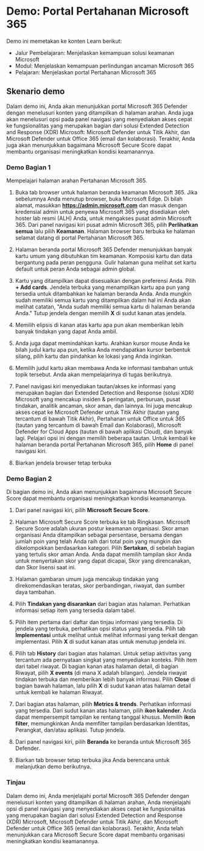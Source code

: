 <!---
---
Demo: Judul: Modul 'Portal Pertahanan Microsoft 365': 'Jalur Pembelajaran: Menjelaskan kemampuan solusi keamanan Microsoft; Modul 4: Menjelaskan kemampuan perlindungan ancaman Microsoft 365; Pelajaran 7: Menjelaskan portal Pertahanan Microsoft 365'
---
--->

# Demo: Portal Pertahanan Microsoft 365

Demo ini memetakan ke konten Learn berikut:

- Jalur Pembelajaran: Menjelaskan kemampuan solusi keamanan Microsoft
- Modul: Menjelaskan kemampuan perlindungan ancaman Microsoft 365
- Pelajaran: Menjelaskan portal Pertahanan Microsoft 365

## Skenario demo

Dalam demo ini, Anda akan menunjukkan portal Microsoft 365 Defender dengan menelusuri konten yang ditampilkan di halaman arahan. Anda juga akan menelusuri opsi pada panel navigasi yang menyediakan akses cepat ke fungsionalitas yang merupakan bagian dari solusi Extended Detection and Response (XDR) Microsoft: Microsoft Defender untuk Titik Akhir, dan Microsoft Defender untuk Office 365 (email dan kolaborasi).  Terakhir, Anda juga akan menunjukkan bagaimana Microsoft Secure Score dapat membantu organisasi meningkatkan kondisi keamanannya.

### Demo Bagian 1

Mempelajari halaman arahan Pertahanan Microsoft 365.

1. Buka tab browser untuk halaman beranda keamanan Microsoft 365.  Jika sebelumnya Anda menutup browser, buka Microsoft Edge. Di bilah alamat, masukkan **https://admin.microsoft.com** dan masuk dengan kredensial admin untuk penyewa Microsoft 365 yang disediakan oleh hoster lab resmi (ALH) Anda, untuk mengakses pusat admin Microsoft 365. Dari panel navigasi kiri pusat admin Microsoft 365, pilih **Perlihatkan semua** lalu pilih **Keamanan**.  Halaman browser baru terbuka ke halaman selamat datang di portal Pertahanan Microsoft 365.  

1. Halaman beranda portal Microsoft 365 Defender menunjukkan banyak kartu umum yang dibutuhkan tim keamanan. Komposisi kartu dan data bergantung pada peran pengguna. Gulir halaman guna melihat set kartu default untuk peran Anda sebagai admin global.

1. Kartu yang ditampilkan dapat disesuaikan dengan preferensi Anda.  Pilih **+ Add cards**. Jendela terbuka yang menampilkan kartu apa pun yang tersedia untuk ditambahkan ke halaman beranda Anda.  Anda mungkin sudah memiliki semua kartu yang ditampilkan dalam hal ini Anda akan melihat catatan, "Anda sudah memiliki semua kartu di halaman beranda Anda." Tutup jendela dengan memilih **X** di sudut kanan atas jendela.

1. Memilih elipsis di kanan atas kartu apa pun akan memberikan lebih banyak tindakan yang dapat Anda ambil.  

1. Anda juga dapat memindahkan kartu. Arahkan kursor mouse Anda ke bilah judul kartu apa pun, ketika Anda mendapatkan kursor berbentuk silang, pilih kartu dan pindahkan ke lokasi yang Anda inginkan.

1. Memilih judul kartu akan membawa Anda ke informasi tambahan untuk topik tersebut. Anda akan mempelajarinya di tugas berikutnya.

1. Panel navigasi kiri menyediakan tautan/akses ke informasi yang merupakan bagian dari Extended Detection and Response (solusi XDR) Microsoft yang mencakup insiden & peringatan, perburuan, pusat tindakan, analitik ancaman, skor aman, dan lainnya.  Ini juga mencakup akses cepat ke Microsoft Defender untuk Titik Akhir (tautan yang tercantum di bawah Titik Akhir), Pertahanan untuk Office untuk 365 (tautan yang tercantum di bawah Email dan Kolaborasi), Microsoft Defender for Cloud Apps (tautan di bawah aplikasi Cloud), dan banyak lagi.  Pelajari opsi ini dengan memilih beberapa tautan.   Untuk kembali ke halaman beranda portal Pertahanan Microsoft 365, pilih **Home** di panel navigasi kiri.

1. Biarkan jendela browser tetap terbuka

### Demo Bagian 2

Di bagian demo ini, Anda akan menunjukkan bagaimana Microsoft Secure Score dapat membantu organisasi meningkatkan kondisi keamanannya.

1. Dari panel navigasi kiri, pilih **Microsoft Secure Score**.

1. Halaman Microsoft Secure Score terbuka ke tab Ringkasan. Microsoft Secure Score adalah ukuran postur keamanan organisasi. Skor aman organisasi Anda ditampilkan sebagai persentase, bersama dengan jumlah poin yang telah Anda raih dari total poin yang mungkin dan dikelompokkan berdasarkan kategori. Pilih **Sertakan**, di sebelah bagian yang tertulis skor aman Anda. Anda dapat memilih tampilan skor Anda untuk menyertakan skor yang dapat dicapai, Skor yang direncanakan, dan Skor lisensi saat ini.

1. Halaman gambaran umum juga mencakup tindakan yang direkomendasikan teratas, skor perbandingan, riwayat, dan sumber daya tambahan.

1. Pilih **Tindakan yang disarankan** dari bagian atas halaman.  Perhatikan informasi setiap item yang tersedia dalam tabel.  

1. Pilih item pertama dari daftar dan tinjau informasi yang tersedia. Di jendela yang terbuka, perhatikan opsi status yang tersedia. Pilih tab **Implementasi** untuk melihat untuk melihat informasi yang terkait dengan implementasi. Pilih **X** di sudut kanan atas untuk menutup jendela ini.

1. Pilih tab **History** dari bagian atas halaman.  Untuk setiap aktivitas yang tercantum ada pernyataan singkat yang menyediakan konteks.  Pilih item dari tabel riwayat.  Di bagian kanan atas halaman detail, di bagian Riwayat, pilih **X events** (di mana X adalah bilangan).  Jendela riwayat tindakan terbuka dan memberikan lebih banyak informasi.  Pilih **Close** di bagian bawah halaman, lalu pilih **X** di sudut kanan atas halaman detail untuk kembali ke halaman Riwayat.

1. Dari bagian atas halaman, pilih **Metrics & trends**.  Perhatikan informasi yang tersedia.  Dari sudut kanan atas halaman, pilih **ikon kalender**.  Anda dapat mempersempit tampilan ke rentang tanggal khusus.  Memilih **ikon filter**, memungkinkan Anda memfilter tampilan berdasarkan Identitas, Perangkat, dan/atau aplikasi.  Tutup jendela.

1. Dari panel navigasi kiri, pilih **Beranda** ke beranda untuk Microsoft 365 Defender.

1. Biarkan tab browser tetap terbuka jika Anda berencana untuk melanjutkan demo berikutnya.

### Tinjau

Dalam demo ini, Anda menjelajahi portal Microsoft 365 Defender dengan menelusuri konten yang ditampilkan di halaman arahan, Anda menjelajahi opsi di panel navigasi yang menyediakan akses cepat ke fungsionalitas yang merupakan bagian dari solusi Extended Detection and Response (XDR) Microsoft, Microsoft Defender untuk Titik Akhir, dan Microsoft Defender untuk Office 365 (email dan kolaborasi).  Terakhir, Anda telah menunjukkan cara Microsoft Secure Score dapat membantu organisasi meningkatkan kondisi keamanannya.
